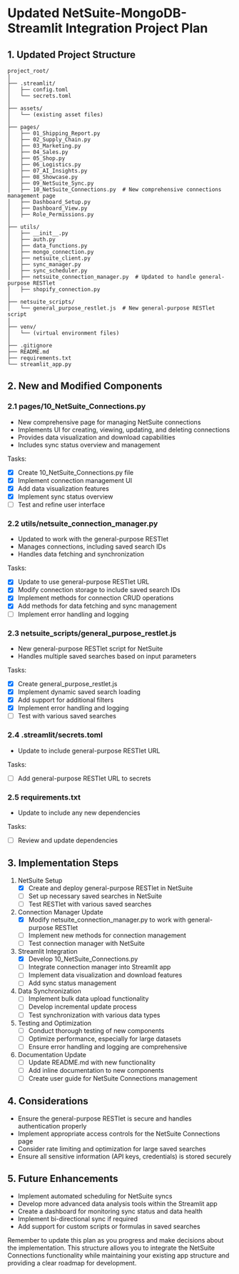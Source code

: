 # Updated NetSuite-MongoDB-Streamlit Integration Project Plan

## 1. Updated Project Structure
```
project_root/
│
├── .streamlit/
│   ├── config.toml
│   └── secrets.toml
│
├── assets/
│   └── (existing asset files)
│
├── pages/
│   ├── 01_Shipping_Report.py
│   ├── 02_Supply_Chain.py
│   ├── 03_Marketing.py
│   ├── 04_Sales.py
│   ├── 05_Shop.py
│   ├── 06_Logistics.py
│   ├── 07_AI_Insights.py
│   ├── 08_Showcase.py
│   ├── 09_NetSuite_Sync.py
│   ├── 10_NetSuite_Connections.py  # New comprehensive connections management page
│   ├── Dashboard_Setup.py
│   ├── Dashboard_View.py
│   ├── Role_Permissions.py
│
├── utils/
│   ├── __init__.py
│   ├── auth.py
│   ├── data_functions.py
│   ├── mongo_connection.py
│   ├── netsuite_client.py
│   ├── sync_manager.py
│   ├── sync_scheduler.py
│   ├── netsuite_connection_manager.py  # Updated to handle general-purpose RESTlet
│   ├── shopify_connection.py
│
├── netsuite_scripts/
│   └── general_purpose_restlet.js  # New general-purpose RESTlet script
│
├── venv/
│   └── (virtual environment files)
│
├── .gitignore
├── README.md
├── requirements.txt
└── streamlit_app.py
```

## 2. New and Modified Components

### 2.1 pages/10_NetSuite_Connections.py
- New comprehensive page for managing NetSuite connections
- Implements UI for creating, viewing, updating, and deleting connections
- Provides data visualization and download capabilities
- Includes sync status overview and management

Tasks:
- [x] Create 10_NetSuite_Connections.py file
- [x] Implement connection management UI
- [x] Add data visualization features
- [x] Implement sync status overview
- [ ] Test and refine user interface

### 2.2 utils/netsuite_connection_manager.py
- Updated to work with the general-purpose RESTlet
- Manages connections, including saved search IDs
- Handles data fetching and synchronization

Tasks:
- [x] Update to use general-purpose RESTlet URL
- [x] Modify connection storage to include saved search IDs
- [x] Implement methods for connection CRUD operations
- [x] Add methods for data fetching and sync management
- [ ] Implement error handling and logging

### 2.3 netsuite_scripts/general_purpose_restlet.js
- New general-purpose RESTlet script for NetSuite
- Handles multiple saved searches based on input parameters

Tasks:
- [x] Create general_purpose_restlet.js
- [x] Implement dynamic saved search loading
- [x] Add support for additional filters
- [x] Implement error handling and logging
- [ ] Test with various saved searches

### 2.4 .streamlit/secrets.toml
- Update to include general-purpose RESTlet URL

Tasks:
- [ ] Add general-purpose RESTlet URL to secrets

### 2.5 requirements.txt
- Update to include any new dependencies

Tasks:
- [ ] Review and update dependencies

## 3. Implementation Steps

1. NetSuite Setup
   - [x] Create and deploy general-purpose RESTlet in NetSuite
   - [ ] Set up necessary saved searches in NetSuite
   - [ ] Test RESTlet with various saved searches

2. Connection Manager Update
   - [x] Modify netsuite_connection_manager.py to work with general-purpose RESTlet
   - [ ] Implement new methods for connection management
   - [ ] Test connection manager with NetSuite

3. Streamlit Integration
   - [x] Develop 10_NetSuite_Connections.py
   - [ ] Integrate connection manager into Streamlit app
   - [ ] Implement data visualization and download features
   - [ ] Add sync status management

4. Data Synchronization
   - [ ] Implement bulk data upload functionality
   - [ ] Develop incremental update process
   - [ ] Test synchronization with various data types

5. Testing and Optimization
   - [ ] Conduct thorough testing of new components
   - [ ] Optimize performance, especially for large datasets
   - [ ] Ensure error handling and logging are comprehensive

6. Documentation Update
   - [ ] Update README.md with new functionality
   - [ ] Add inline documentation to new components
   - [ ] Create user guide for NetSuite Connections management

## 4. Considerations

- Ensure the general-purpose RESTlet is secure and handles authentication properly
- Implement appropriate access controls for the NetSuite Connections page
- Consider rate limiting and optimization for large saved searches
- Ensure all sensitive information (API keys, credentials) is stored securely

## 5. Future Enhancements

- Implement automated scheduling for NetSuite syncs
- Develop more advanced data analysis tools within the Streamlit app
- Create a dashboard for monitoring sync status and data health
- Implement bi-directional sync if required
- Add support for custom scripts or formulas in saved searches

Remember to update this plan as you progress and make decisions about the implementation. This structure allows you to integrate the NetSuite Connections functionality while maintaining your existing app structure and providing a clear roadmap for development.